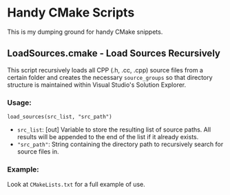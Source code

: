 # Handy CMake Scripts

This is my dumping ground for handy CMake snippets.

## LoadSources.cmake - Load Sources Recursively

This script recursively loads all CPP (.h, .cc, .cpp) source files from a certain folder
and creates the necessary `source_groups` so that directory structure is maintained 
within Visual Studio's Solution Explorer.

### Usage:

`load_sources(src_list, "src_path")`
 * `src_list`: [out] Variable to store the resulting list of source paths. All results will be appended to the end of the list if it already exists.
 * `"src_path"`: String containing the directory path to recursively search for source files in.
 
### Example:
 
Look at `CMakeLists.txt` for a full example of use.
